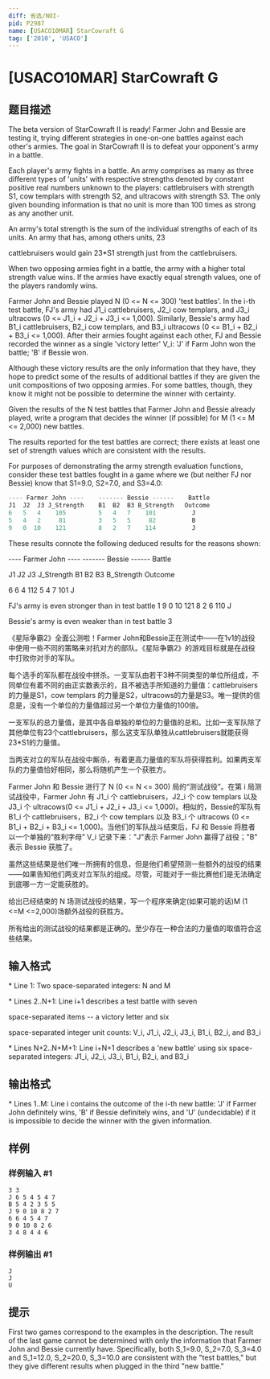 ```yaml
---
diff: 省选/NOI-
pid: P2987
name: [USACO10MAR] StarCowraft G
tag: ['2010', 'USACO']
---
```

# [USACO10MAR] StarCowraft G
## 题目描述

The beta version of StarCowraft II is ready! Farmer John and Bessie are testing it, trying different strategies in one-on-one battles against each other's armies. The goal in StarCowraft II is to defeat your opponent's army in a battle.

Each player's army fights in a battle. An army comprises as many as three different types of 'units' with respective strengths denoted by constant positive real numbers unknown to the players: cattlebruisers with strength S1, cow templars with strength S2, and ultracows with strength S3. The only given bounding information is that no unit is more than 100 times as strong as any another unit.

An army's total strength is the sum of the individual strengths of each of its units. An army that has, among others units, 23

cattlebruisers would gain 23\*S1 strength just from the cattlebruisers.

When two opposing armies fight in a battle, the army with a higher total strength value wins.  If the armies have exactly equal strength values, one of the players randomly wins.

Farmer John and Bessie played N (0 <= N <= 300) 'test battles'. In the i-th test battle, FJ's army had J1\_i cattlebruisers, J2\_i cow templars, and J3\_i ultracows (0 <= J1\_i + J2\_i + J3\_i <= 1,000). Similarly, Bessie's army had B1\_i cattlebruisers, B2\_i cow templars, and B3\_i ultracows (0 <= B1\_i + B2\_i + B3\_i <= 1,000). After their armies fought against each other, FJ and Bessie recorded the winner as a single 'victory letter' V\_i: 'J' if Farm John won the battle; 'B' if Bessie won.

Although these victory results are the only information that they have, they hope to predict some of the results of additional battles if they are given the unit compositions of two opposing armies. For some battles, though, they know it might not be possible to determine the winner with certainty.

Given the results of the N test battles that Farmer John and Bessie already played, write a program that decides the winner (if possible) for M (1 <= M <= 2,000) new battles.

The results reported for the test battles are correct; there exists at least one set of strength values which are consistent with the results.

For purposes of demonstrating the army strength evaluation functions, consider these test battles fought in a game where we (but neither FJ nor Bessie) know that S1=9.0, S2=7.0, and S3=4.0:

```cpp
---- Farmer John ----    ------- Bessie ------    Battle 
J1  J2  J3 J_Strength    B1  B2  B3 B_Strength   Outcome 
6   5   4    105         5   4   7    101          J 
5   4   2     81         3   5   5     82          B 
9   0  10    121         8   2   7    114          J 
```
These results connote the following deduced results for the reasons shown:

---- Farmer John ----    ------- Bessie ------    Battle

J1  J2  J3 J\_Strength    B1  B2  B3 B\_Strength   Outcome

6   6   4    112         5   4   7    101          J

FJ's army is even stronger than in test battle 1 9   0  10    121         8   2   6    110          J

Bessie's army is even weaker than in test battle 3

《星际争霸2》全面公测啦！Farmer John和Bessie正在测试中——在1v1的战役中使用一些不同的策略来对抗对方的部队。《星际争霸2》的游戏目标就是在战役中打败你对手的军队。

每个选手的军队都在战役中拼杀。一支军队由若干3种不同类型的单位所组成，不同单位有着不同的由正实数表示的，且不被选手所知道的力量值：cattlebruisers 的力量是S1，cow templars 的力量是S2，ultracows的力量是S3。唯一提供的信息是，没有一个单位的力量值超过另一个单位力量值的100倍。

一支军队的总力量值，是其中各自单独的单位的力量值的总和。比如一支军队除了其他单位有23个cattlebruisers，那么这支军队单独从cattlebruisers就能获得23\*S1的力量值。

当两支对立的军队在战役中厮杀，有着更高力量值的军队将获得胜利。如果两支军队的力量值恰好相同，那么将随机产生一个获胜方。

Farmer John 和 Bessie 进行了 N (0 <= N <= 300) 局的“测试战役”。在第 i 局测试战役中，Farmer John 有 J1\_i 个 cattlebruisers，J2\_i 个 cow templars 以及 J3\_i 个 ultracows(0 <= J1\_i + J2\_i + J3\_i <= 1,000)。相似的，Bessie的军队有 B1\_i 个 cattlebruisers，B2\_i 个 cow templars 以及 B3\_i 个 ultracows (0 <= B1\_i + B2\_i + B3\_i <= 1,000)。当他们的军队战斗结束后，FJ 和 Bessie 将胜者以一个单独的“胜利字母” V\_i 记录下来："J"表示 Farmer John 赢得了战役；"B" 表示 Bessie 获胜了。

虽然这些结果是他们唯一所拥有的信息，但是他们希望预测一些额外的战役的结果——如果告知他们两支对立军队的组成。尽管，可能对于一些比赛他们是无法确定到底哪一方一定能获胜的。

给出已经结束的 N 场测试战役的结果，写一个程序来确定(如果可能的话)M (1 <=M <=2,000)场额外战役的获胜方。

所有给出的测试战役的结果都是正确的。至少存在一种合法的力量值的取值符合这些结果。

## 输入格式

\* Line 1: Two space-separated integers: N and M

\* Lines 2..N+1: Line i+1 describes a test battle with seven

space-separated items -- a victory letter and six

space-separated integer unit counts: V\_i, J1\_i, J2\_i, J3\_i, B1\_i, B2\_i, and B3\_i

\* Lines N+2..N+M+1: Line i+N+1 describes a 'new battle' using six space-separated integers: J1\_i, J2\_i, J3\_i, B1\_i, B2\_i, and B3\_i

## 输出格式

\* Lines 1..M: Line i contains the outcome of the i-th new battle: 'J' if Farmer John definitely wins, 'B' if Bessie definitely wins, and 'U' (undecidable) if it is impossible to decide the winner with the given information.

## 样例

### 样例输入 #1
```
3 3 
J 6 5 4 5 4 7 
B 5 4 2 3 5 5 
J 9 0 10 8 2 7 
6 6 4 5 4 7 
9 0 10 8 2 6 
3 4 8 4 4 6 

```
### 样例输出 #1
```
J 
J 
U 

```
## 提示

First two games correspond to the examples in the description. The result of the last game cannot be determined with only the information that Farmer John and Bessie currently have. Specifically, both S\_1=9.0, S\_2=7.0, S\_3=4.0 and S\_1=12.0, S\_2=20.0, S\_3=10.0 are consistent with the &quot;test battles,&quot; but they give different results when plugged in the third &quot;new battle.&quot;

